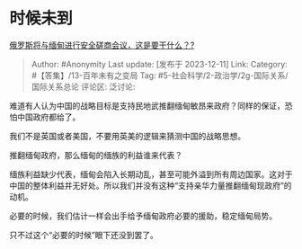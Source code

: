 # 时候未到
[俄罗斯将与缅甸进行安全磋商会议，这是要干什么？?](https://www.zhihu.com/question/633963200/answer/3321650979)

> Author: #Anonymity
> Last update: [发布于 2023-12-11]
> Link:
> Category: #【答集】/13-百年未有之变局 
> Tag: #5-社会科学/2-政治学/2g-国际关系/国际关系总论
> 评论区:
> 泛讨论:

难道有人认为中国的战略目标是支持民地武推翻缅甸敏昂来政府？同样的保证，恐怕中国政府都给了。

我们不是英国或者美国，不要用英美的逻辑来猜测中国的战略思想。

推翻缅甸政府，那么缅甸的缅族的利益谁来代表？

缅族利益缺少代表，缅甸会陷入长期动乱，甚至可能外溢到所有周边国家。这对于中国的整体利益并无好处。所以我们并没有这种“支持亲华力量推翻缅甸现政府”的动机。

必要的时候，我们估计一样会出手给予缅甸政府必要的援助，稳定缅甸局势。

只不过这个“必要的时候”眼下还没到罢了。
